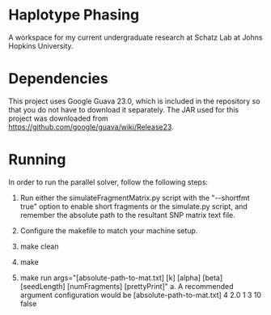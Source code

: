 # Haplotype Phasing
A workspace for my current undergraduate research at Schatz Lab at Johns Hopkins University.

# Dependencies
This project uses Google Guava 23.0, which is included in the repository so that you do not have to download it separately. The JAR used for this project was downloaded from <https://github.com/google/guava/wiki/Release23>.

# Running
In order to run the parallel solver, follow the following steps:

1. Run either the simulateFragmentMatrix.py script with the "--shortfmt true" option to enable short fragments or the simulate.py script, and remember the absolute path to the resultant SNP matrix text file.

2. Configure the makefile to match your machine setup.

3. make clean

4. make

5. make run args="[absolute-path-to-mat.txt] [k] [alpha] [beta] [seedLength] [numFragments] [prettyPrint]"
	a. A recommended argument configuration would be [absolute-path-to-mat.txt] 4 2.0 1 3 10 false

